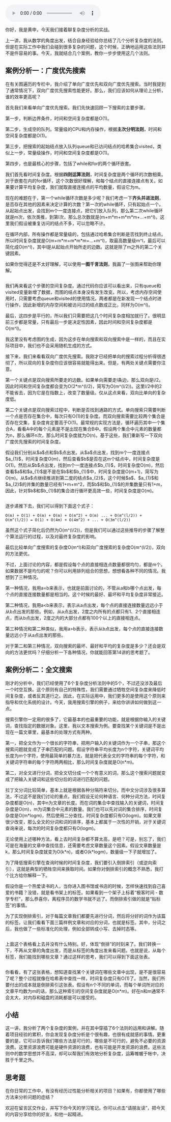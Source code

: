 <audio title="17 _ 时间和空间复杂度（下）：如何使用六个法则进行复杂度分析？" src="https://static001.geekbang.org/resource/audio/31/49/31819e46a836ab115b8dd00a9e92ce49.mp3" controls="controls"></audio> 
<p>你好，我是黄申，今天我们接着聊复杂度分析的实战。</p><p>上一讲，我从数学的角度出发，结合自身经验给你总结了几个分析复杂度的法则。但是在实际工作中我们会碰到很多复杂的问题，这个时候，正确地运用这些法则并不是件容易的事。今天，我就结合几个案例，教你一步步使用这几个法则。</p><h2>案例分析一：广度优先搜索</h2><p>在有关图遍历的专栏中，我介绍了单向广度优先和双向广度优先搜索。当时我提到了通常情况下，双向广度优先搜索性能更好。那么，我们应该如何从理论上分析，谁的效率更高呢？</p><p>首先我们来看单向广度优先搜索。我们先快速回顾一下搜索的主要步骤。</p><p>第一步，判断边界条件，时间和空间复杂度都是O(1)。</p><p>第二步，生成空的队列。常量级的CPU和内存操作，根据<strong>主次分明法则</strong>，时间和空间复杂度都是O(1)。</p><p>第三步，把搜索的起始结点放入队列queue和已访问结点的哈希集合visited，类似上一步，常量级操作，时间和空间复杂度都是O(1)。</p><p>第四步，也是最核心的步骤，包括了while和for的两个循环嵌套。</p><p>我们首先看时间复杂度。根据<strong>四则运算法则</strong>，时间复杂度是两个循环的次数相乘。对于嵌套在内的for循环，这个次数很好理解，和每个结点的直接连接点有关。如果要计算平均复杂度，我们就取直接连接点的平均数量，假设它为m。</p><!-- [[[read_end]]] --><p>现在的难题在于，第一个while循环次数是多少呢？我们考虑一下<strong>齐头并进法则</strong>，是否存在其他的因素来决定计算的次数？第一次的while循环，只有起始点一个。从起始点出发，会找到m个一度连接点，把它们放入队列，那么第二次while循环就是m次，依次类推，到第l次，那么总次数就是(m+m*m+m*m*m+…+m^l)。这里我们假设被重复访问的结点不多，可以忽略不计。</p><p>在循环内部，所有操作都是常量级的，包括通过哈希集合判断是否找到终止结点。所以时间复杂度就是O(m+m*m+m*m*m+…+m^l)，取最高数量级m^l，最后可以简化成O(m^l)，其中l是从起始点开始所走的边数。这就是除了m之外的第二个关键因素。</p><p>如果你觉得还是不太好理解，可以使用<strong>一图千言法则</strong>，我画了一张图来帮助你理解。</p><p><img src="https://static001.geekbang.org/resource/image/67/35/6752724f60af35508e1e71be50b91935.jpg" alt=""></p><p>我们再来看这个步骤的空间复杂度。通过代码你应该可以看出来，只有queue和visited变量新增了数据，而图的结点本身没有发生改变。所以，考虑内存空间使用时，只需要考虑queue和visited的使用情况。两者都是在新发现一个结点时进行操作，因此新增的内存空间和被访问过的结点数成正比，同样为O(m^l)。</p><p>最后，这四步是平行的，所以我们只需要把这几个时间复杂度相加就行了。很明显前三步都是常量，只有最后一步是决定性因素，因此时间和空间复杂度都是O(m^l)。</p><p>我这里没有考虑图的生成，因为这步在单向搜索和双向搜索中是一样的，而且在实际项目中，我们也不会采用随机生成的方式。</p><p>接下来，我们来看看双向广度优先搜索。我刚才已经把单向的搜索过程分析得很透彻了，所以双向的复杂度你应该很容易就能得出来。但是，有两处关键点需要你注意。</p><p>第一个关键点是双向搜索所要走的边数。如果单向需要走l条边，那么双向是l/2。因此时间和空间复杂度都会变为O(2*m^(l/2)，简写为O(m^(l/2))。这里l/2中的2不能省去，因为它是在指数上，改变了数量级。仅从这点来看，双向比单向的复杂度低。</p><p>第二个关键点是双向搜索过程中，判断是否找到通路的方式。单向搜索只需要判断一个点是否存在集合中，每次只有O(1)的复杂度。而双向搜索需要比较两个集合是否存在交集，复杂度肯定要高于O(1)。最常规的实现方法是，循环遍历其中一个集合A，看看A中的每个元素是不是出现在集合B中。假设两个集合中元素的数量都为n，那么循环n次，那么时间复杂度就为O(n)。基于这些，我们重新写一下双向广度优先搜索的时间复杂度。</p><p>假设我们分别从$a$点和$b$点出发。从$a$点出发，找到m个一度连接点$a_{1}$，时间复杂度O(m)，然后查看$b$是否在这m个结点中，时间复杂度是O(1)。然后从$b$点出发，找到m个一度连接点$b_{1}$，时间复杂度O(m)，然后查看$a$和$a_{1}$是不是在$b$和$b_{1}$中，时间复杂度是O(m+1)，简写为O(m)。从$a$点继续推进到第二度的结点$a_{2}$，这个时候$a$、$a_{1}$和$a_{2}$的并集的数量已经有1+m+m^2，而$b$和$b_{1}$的并集数量只有1+m，因此，针对$b$和$b_{1}$的集合进行循环更高效一些，时间复杂度是O(m)。</p><p><img src="https://static001.geekbang.org/resource/image/5e/81/5e1d92f9a34d267fba7139aff29ffa81.jpg" alt=""></p><p>逐步递推下去，我们可以得到下面这个式子：</p><pre><code>O(m) + O(1) + O(m) + O(m) + O(m^2) + O(m) ... + O(m^(l/2)) + O(m^(l/2)) = O(1) + O(4m) + O(4m^2) + ... + O(3m^(l/2))
</code></pre><p>虽然这个式子简化后仍然为O(m^(l/2))，但是我们可以通过这些推导的步骤了解整个算法运行的过程，以及对最终复杂度的影响。</p><p>最后比较单向广度搜索的复杂度O(m^l)和双向广度搜索的复杂度O(m^(l/2))，双向的方法更优。</p><p>不过，上面讨论的内容，都是假设每个点的直接相连点数量都很均匀，都是m个。如果数据不是均匀的呢？你可以利用排列组合的思想，想想看各种不同的情况。我想到了三种情况。</p><p>第一种情况，我用a=b来表示，也就是前面讨论的，不管从a和b哪个点出发，每个点的直接连接数量都是相当的。这个时候的最好、最坏和平均复杂度非常接近。</p><p>第二种情况，我用a&lt;b来表示，表示从a点出发，每个点的直接连接数量远远小于从b点出发的那些。例如，从a点出发，2度之内所有的点都只有1、2个直接相连点，而从b点出发，2度之内的大部分点都有100个以上的直接相连点。</p><p>第三种情况和第二种类似，我用a&gt;b表示，表示从b点出发，每个点的直接连接数量远远小于从a点出发的那些。</p><p>对于第二和第三种情况，双向搜索的最坏、最好和平均的复杂度是多少？还会是双向的方法更优吗？仔细分析一下各种情况，你就能回答第14讲的思考题了。</p><h2>案例分析二：全文搜索</h2><p>刚才的分析中，我们已经使用了6个复杂度分析法则中的5个，不过还没涉及最后一个时空互换。这个原则有自己的特殊性，我们需要通过牺牲空间复杂度来降低时间复杂度，或者反其道行之。因此，在实际运用中，我们更多的是使用这个原则来指导和优化系统的设计。今天，我用搜索引擎的例子，来给你讲讲如何做到这一点。</p><p>搜索引擎你一定用的很多了，它最基本的也最重要的功能，就是根据你输入的关键词，查找指定的数据对象。这里，我以文本搜索为例。要查找某个关键词是不是出现在一篇文章里，最基本的处理方式有两种。</p><p>第一，把全文作为一个很长的字符串，把用户输入的关键词作为一个子串，那这个搜索问题就变成了子串匹配的问题。假设字符串平均长度为n个字符，关键词平均长度为m个字符，使用最简单的暴力法，就是把代表全文的字符串的每个字符，和关键词字符串的每个字符两两相比，那么时间复杂度就是O(n*m)。</p><p>第二，对全文进行分词，把全文切分成一个个有意义的词，那么这个搜索问题就变成了把输入关键词和这些切分后的词进行匹配的问题。</p><p>拉丁文分词比较简单，基本上就是根据各种分隔符来切分。而中文分词涉及很多算法，不过这不是我们讨论的重点，我们假设无论何种语言、何种分词方法，时间复杂度都是O(n)，其中n为文章的长度。而在词的集合中查找输入的关键词，时间复杂度是O(m)，m为词集合中元素的数量。我们也可以先对词的集合排序，时间复杂度是O(m*logm)，然后使用二分查找，时间复杂度都只有O(logm)。如果文章很少改变，那么全文的分词和词的排序，基本上都属于一次性的开销，对于关键词查询来说，每次的时间复杂度都只有O(logm)。</p><p>无论使用上述哪种方法，看上去时间复杂都不算太高，是吧？可是，别忘了，我们可是在海量的文章中查找信息，还需要考虑文章数量这个因素。假设文章数量是k，那么时间复杂度就变为O(k*n)，或者O(k*logm)，数量级一下子就增加了。</p><p>为了降低搜索引擎在查询时候的时间复杂度，我们要引入倒排索引（或逆向索引），这就是典型的牺牲空间来换取时间。如果你对倒排索引的概念不熟悉，我打个比方给你解释一下。</p><p>假设你是一个热爱读书的人，当你进入图书馆或书店的时候，怎样快速找到自己喜爱的书籍？没错，就是看书架上的标签。如果看到一个架子上标着“极客时间 - 数学专栏”，那么恭喜你，离程序员的数学书就不远了。而倒排索引做的就是“贴标签”的事情。</p><p>为了实现倒排索引，对于每篇文章我们都要先进行分词，然后将分好的词作为该篇的标签。让我们看看下面三篇样例文章和对应的分词，也就是标签。其中，分词之后，我也做了一些标准化的处理，例如全部转成小写、去掉时态等。</p><p><img src="https://static001.geekbang.org/resource/image/18/33/188f28947e82254de3a6bb8e5b022a33.png" alt=""></p><p>上面这个表格看上去并没有什么特别。好，体现“倒排”的时刻来了。我们转换一下，不再从文章的角度出发，而是从标签的角度出发来看问题。也就是说，从每个标签，我们能找到哪些文章？通过这样的思考，我们可以得到下面这张表。</p><p><img src="https://static001.geekbang.org/resource/image/7d/f8/7d4f5ee599916f96aad9910ab10a0bf8.png" alt=""></p><p>你看看，有了这张表格，想知道查找某个关键词在哪些文章中出现，是不是很容易了呢？整个过程就像在哈希表中查找一样，时间复杂度只有O(1)了。当然，我们所要付出的成本就是倒排索引这张表。假设有n个不同的单词，而每个单词所对应的文章平均数为m的话，那么这种索引的空间复杂度就是O(n*m)。好在n和m通常不会太大，对内存和磁盘的消耗都是可以接受的。</p><h2>小结</h2><p>这一讲，我分析了两个复杂度的案例，并在其中穿插了6个法则的运用和讲解。随着项目经验的累积，你会发现复杂度分析是个很有趣，也很有成就感的事情。更重要的是，它可以告诉我们哪些方法是可行的，哪些是不可行的，避免不必要的资源浪费。这里资源浪费可能是硬件资源的浪费，也有可能是开发资源的浪费。这些法则中的数学思想并不高深，却可以帮我们有效地分析复杂度，运筹帷幄于帐中，决胜于千里之外。</p><h2>思考题</h2><p>在你日常的工作中，有没有经历过性能分析相关的项目？如果有，你都使用了哪些方法来分析问题的症结？</p><p><span class="orange">欢迎在留言区交作业，并写下你今天的学习笔记。你可以点击“请朋友读”，把今天的内容分享给你的好友，和他一起精进。</span></p><p></p>